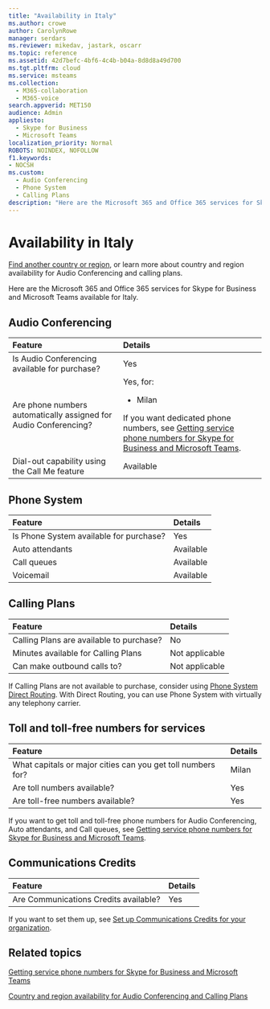 ```yaml
---
title: "Availability in Italy"
ms.author: crowe
author: CarolynRowe
manager: serdars
ms.reviewer: mikedav, jastark, oscarr
ms.topic: reference
ms.assetid: 42d7befc-4bf6-4c4b-b04a-8d8d8a49d700
ms.tgt.pltfrm: cloud
ms.service: msteams
ms.collection: 
  - M365-collaboration
  - M365-voice
search.appverid: MET150
audience: Admin
appliesto: 
  - Skype for Business
  - Microsoft Teams
localization_priority: Normal
ROBOTS: NOINDEX, NOFOLLOW
f1.keywords:
- NOCSH
ms.custom: 
  - Audio Conferencing
  - Phone System
  - Calling Plans
description: "Here are the Microsoft 365 and Office 365 services for Skype for Business and Microsoft Teams available for Italy."
---
```


# Availability in Italy

[Find another country or region](country-and-region-availability-for-audio-conferencing-and-calling-plans.md), or learn more about country and region availability for Audio Conferencing and calling plans.

Here are the Microsoft 365 and Office 365 services for Skype for Business and Microsoft Teams available for Italy.
  
## Audio Conferencing

|**Feature**|**Details**|
|:-----|:-----|
|Is Audio Conferencing available for purchase?  <br/> |Yes  <br/> |
|Are phone numbers automatically assigned for Audio Conferencing?  <br/> |Yes, for:<br/><ul><li> Milan</ul>If you want dedicated phone numbers, see [Getting service phone numbers for Skype for Business and Microsoft Teams](/microsoftteams/getting-service-phone-numbers).  <br/> |
|Dial-out capability using the Call Me feature  <br/> |Available  <br/> |
   
## Phone System

|**Feature**|**Details**|
|:-----|:-----|
|Is Phone System available for purchase?  <br/> |Yes  <br/> |
| Auto attendants <br/> |Available  <br/> |
|Call queues  <br/> |Available  <br/> |
|Voicemail  <br/> |Available  <br/> |
   
## Calling Plans

|**Feature**|**Details**|
|:-----|:-----|
|Calling Plans are available to purchase?  <br/> |No  <br/> |
|Minutes available for Calling Plans  <br/> |Not applicable  <br/> |
|Can make outbound calls to?  <br/> |Not applicable  <br/> |

If Calling Plans are not available to purchase, consider using [Phone System Direct Routing](../direct-routing-landing-page.md). With Direct Routing, you can use Phone System with virtually any telephony carrier.
   
## Toll and toll-free numbers for services

|**Feature**|**Details**|
|:-----|:-----|
|What capitals or major cities can you get toll numbers for?  <br/> |Milan  <br/> |
|Are toll numbers available?  <br/> |Yes  <br/> |
|Are toll-free numbers available?  <br/> |Yes  <br/> |
   
 If you want to get toll and toll-free phone numbers for Audio Conferencing, Auto attendants, and Call queues, see [Getting service phone numbers for Skype for Business and Microsoft Teams](/microsoftteams/getting-service-phone-numbers).
  
## Communications Credits

|**Feature**|**Details**|
|:-----|:-----|
|Are Communications Credits available?  <br/> |Yes  <br/> |
   
If you want to set them up, see [Set up Communications Credits for your organization](../set-up-communications-credits-for-your-organization.md).
  
## Related topics

[Getting service phone numbers for Skype for Business and Microsoft Teams](/microsoftteams/getting-service-phone-numbers)

[Country and region availability for Audio Conferencing and Calling Plans](country-and-region-availability-for-audio-conferencing-and-calling-plans.md)

  
 

